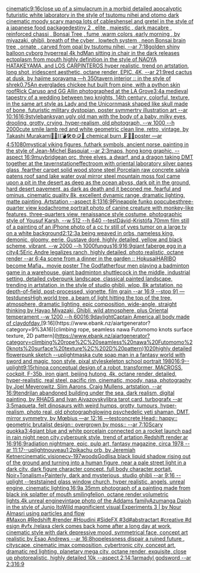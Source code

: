 [cinematic](https://www.ebank.nz/aiartgenerator?category=cinematic)[9:16](https://www.ebank.nz/aiartgenerator?category=9%3A16)[close up of a simulacrum in a morbid detailed apocalyptic futuristic white laboratory in the style of tsutomu nihei and otomo dark cinematic moody scary manga lots of cables](https://www.ebank.nz/aiartgenerator?category=close%20up%20of%20a%20simulacrum%20in%20a%20morbid%20detailed%20apocalyptic%20futuristic%20white%20laboratory%20in%20the%20style%20of%20tsutomu%20nihei%20and%20otomo%20dark%20cinematic%20moody%20scary%20manga%20lots%20of%20cables)[hensel and gretel in the style of a japanese food package](https://www.ebank.nz/aiartgenerator?category=hensel%20and%20gretel%20in%20the%20style%20of%20a%20japanese%20food%20package)[destiny 2 , elite , majestic , dark macabre  , reinforced chassi ,  Bonsai Tree , fume ,warm colors ,early morning  , by miyazaki, ghibli, breath of the cyber , lowtech system , neon Bonsai brain tree , ornate , carved from opal by tsutomu nihei, --ar 7:18](https://www.ebank.nz/aiartgenerator?category=destiny%202%20%2C%20elite%20%2C%20majestic%20%2C%20dark%20macabre%20%20%2C%20reinforced%20chassi%20%2C%20%20Bonsai%20Tree%20%2C%20fume%20%2Cwarm%20colors%20%2Cearly%20morning%20%20%2C%20by%20miyazaki%2C%20ghibli%2C%20breath%20of%20the%20cyber%20%2C%20lowtech%20system%20%2C%20neon%20Bonsai%20brain%20tree%20%2C%20ornate%20%2C%20carved%20from%20opal%20by%20tsutomu%20nihei%2C%20--ar%207%3A18)[golden shiny balloon cyborg hyperreal 4k hd](https://www.ebank.nz/aiartgenerator?category=golden%20shiny%20balloon%20cyborg%20hyperreal%204k%20hd)[Man sitting in chair in the dark releases ectoplasm from mouth highly definition in the style of NAOYA HATAKEYAMA, and LOS CARPINTEROS hyper realistic, trend on artstation, long shot, iridescent aesthetic, octane render, EPIC, 4K, --ar 21:9](https://www.ebank.nz/aiartgenerator?category=Man%20sitting%20in%20chair%20in%20the%20dark%20releases%20ectoplasm%20from%20mouth%20highly%20definition%20in%20the%20style%20of%20NAOYA%20HATAKEYAMA%2C%20and%20LOS%20CARPINTEROS%20hyper%20realistic%2C%20trend%20on%20artstation%2C%20long%20shot%2C%20iridescent%20aesthetic%2C%20octane%20render%2C%20EPIC%2C%204K%2C%20--ar%2021%3A9)[red cactus at dusk, by hajime sorayama —h 350](https://www.ebank.nz/aiartgenerator?category=red%20cactus%20at%20dusk%2C%20by%20hajime%20sorayama%20%E2%80%94h%20350)[tavern interior :: in the style of shrek](https://www.ebank.nz/aiartgenerator?category=tavern%20interior%20%3A%3A%20in%20the%20style%20of%20shrek)[0.75](https://www.ebank.nz/aiartgenerator?category=0.75)[An everglades chickee hut built from pine, with a python skin roof](https://www.ebank.nz/aiartgenerator?category=An%20everglades%20chickee%20hut%20built%20from%20pine%2C%20with%20a%20python%20skin%20roof)[Rick Caruso and GG Allin photographed at the LA Grove](https://www.ebank.nz/aiartgenerator?category=Rick%20Caruso%20and%20GG%20Allin%20photographed%20at%20the%20LA%20Grove)[3:4](https://www.ebank.nz/aiartgenerator?category=3%3A4)[a medieval tapestry of a wedding between two knights, 14th century, colorful, texture, in the same art style as Lady and the Unicorn](https://www.ebank.nz/aiartgenerator?category=a%20medieval%20tapestry%20of%20a%20wedding%20between%20two%20knights%2C%2014th%20century%2C%20colorful%2C%20texture%2C%20in%20the%20same%20art%20style%20as%20Lady%20and%20the%20Unicorn)[mask shaped like skull made of bone, futuristic military dystopian, poster symmertry illustration art --ar 10:16](https://www.ebank.nz/aiartgenerator?category=mask%20shaped%20like%20skull%20made%20of%20bone%2C%20futuristic%20military%20dystopian%2C%20poster%20symmertry%20illustration%20art%20--ar%2010%3A16)[16:9](https://www.ebank.nz/aiartgenerator?category=16%3A9)[style](https://www.ebank.nz/aiartgenerator?category=style)[banksy](https://www.ebank.nz/aiartgenerator?category=banksy)[an ugly old man with the body of a baby, milky eyes, drooling, grotty, crying, hyper-realism, old photograph, --w 1000 --h 2000](https://www.ebank.nz/aiartgenerator?category=an%20ugly%20old%20man%20with%20the%20body%20of%20a%20baby%2C%20milky%20eyes%2C%20drooling%2C%20grotty%2C%20crying%2C%20hyper-realism%2C%20old%20photograph%2C%20--w%201000%20--h%202000)[cute smile lamb red and white geometric clean line, retro, vintage, by Takashi Murakami](https://www.ebank.nz/aiartgenerator?category=cute%20smile%20lamb%20red%20and%20white%20geometric%20clean%20line%2C%20retro%2C%20vintage%2C%20by%20Takashi%20Murakami)[🧸🎀⛓💣🛠⚙️🪙💎 chemical burn 🗜💽🛞poster —ar 4:5](https://www.ebank.nz/aiartgenerator?category=%F0%9F%A7%B8%F0%9F%8E%80%E2%9B%93%F0%9F%92%A3%F0%9F%9B%A0%E2%9A%99%EF%B8%8F%F0%9F%AA%99%F0%9F%92%8E%20chemical%20burn%20%F0%9F%97%9C%F0%9F%92%BD%F0%9F%9B%9Eposter%20%E2%80%94ar%204%3A5)[1080](https://www.ebank.nz/aiartgenerator?category=1080)[mystical viking figures, futhark symbols, ancient norse, painting in the style of Jean-Michel Basquiat --ar 2:3](https://www.ebank.nz/aiartgenerator?category=mystical%20viking%20figures%2C%20futhark%20symbols%2C%20ancient%20norse%2C%20painting%20in%20the%20style%20of%20Jean-Michel%20Basquiat%20--ar%202%3A3)[maps,  hong kong graphic,  --aspect 16:9](https://www.ebank.nz/aiartgenerator?category=maps%2C%20%20hong%20kong%20graphic%2C%20%20--aspect%2016%3A9)[muybridge](https://www.ebank.nz/aiartgenerator?category=muybridge)[an orc, three elves, a dwarf, and a dragon taking DMT together at the tavern](https://www.ebank.nz/aiartgenerator?category=an%20orc%2C%20three%20elves%2C%20a%20dwarf%2C%20and%20a%20dragon%20taking%20DMT%20together%20at%20the%20tavern)[station](https://www.ebank.nz/aiartgenerator?category=station)[effect](https://www.ebank.nz/aiartgenerator?category=effect)[room with oriental laboratory silver panes glass ,fearther carpet solid wood stone steel Porcelain raw concrete salvia patens roof sand lake water oval mirror steel mountain moss fox](https://www.ebank.nz/aiartgenerator?category=room%20with%20oriental%20laboratory%20silver%20panes%20glass%20%2Cfearther%20carpet%20solid%20wood%20stone%20steel%20Porcelain%20raw%20concrete%20salvia%20patens%20roof%20sand%20lake%20water%20oval%20mirror%20steel%20mountain%20moss%20fox)[I came upon a pit in the desert as deep as the ocean abyss, dark pit in the ground, hard desert pavement, as dark as death and it beconed me, fearful and ominus, cinematic quality 8k, excellent dynamic range, dramatic lighting, matte painting, Artstation --aspect 8:13](https://www.ebank.nz/aiartgenerator?category=I%20came%20upon%20a%20pit%20in%20the%20desert%20as%20deep%20as%20the%20ocean%20abyss%2C%20dark%20pit%20in%20the%20ground%2C%20hard%20desert%20pavement%2C%20as%20dark%20as%20death%20and%20it%20beconed%20me%2C%20fearful%20and%20ominus%2C%20cinematic%20quality%208k%2C%20excellent%20dynamic%20range%2C%20dramatic%20lighting%2C%20matte%20painting%2C%20Artstation%20--aspect%208%3A13)[16:9](https://www.ebank.nz/aiartgenerator?category=16%3A9)[Pineapple funko pop](https://www.ebank.nz/aiartgenerator?category=Pineapple%20funko%20pop)[cubes](https://www.ebank.nz/aiartgenerator?category=cubes)[three-quarter view kodachrome portrait photo of canine creature with monkey-like features, three-quarters view, renaissance style costume, photographic style of Yousuf Karsh, --w 512 --h 640  --test](https://www.ebank.nz/aiartgenerator?category=three-quarter%20view%20kodachrome%20portrait%20photo%20of%20canine%20creature%20with%20monkey-like%20features%2C%20three-quarters%20view%2C%20renaissance%20style%20costume%2C%20photographic%20style%20of%20Yousuf%20Karsh%2C%20--w%20512%20--h%20640%20%20--test)[Dávid-Kristóf](https://www.ebank.nz/aiartgenerator?category=D%C3%A1vid-Krist%C3%B3f)[a 70mm film still of a painting of an iPhone photo of a cc tv still of yves tumor on a large tv on a white background](https://www.ebank.nz/aiartgenerator?category=a%2070mm%20film%20still%20of%20a%20painting%20of%20an%20iPhone%20photo%20of%20a%20cc%20tv%20still%20of%20yves%20tumor%20on%20a%20large%20tv%20on%20a%20white%20background)[2:1](https://www.ebank.nz/aiartgenerator?category=2%3A1)[2:3](https://www.ebank.nz/aiartgenerator?category=2%3A3)[a being weaved in orbs, nameless king, demonic, gloomy, eerie, Gustave doré, highly detailed, yellow and black scheme, vibrant, --w 2000 --h 1000](https://www.ebank.nz/aiartgenerator?category=a%20being%20weaved%20in%20orbs%2C%20nameless%20king%2C%20demonic%2C%20gloomy%2C%20eerie%2C%20Gustave%20dor%C3%A9%2C%20highly%20detailed%2C%20yellow%20and%20black%20scheme%2C%20vibrant%2C%20--w%202000%20--h%201000)[fungus](https://www.ebank.nz/aiartgenerator?category=fungus)[16:9](https://www.ebank.nz/aiartgenerator?category=16%3A9)[16:9](https://www.ebank.nz/aiartgenerator?category=16%3A9)[giant faberge egg in a city](https://www.ebank.nz/aiartgenerator?category=giant%20faberge%20egg%20in%20a%20city)[4:5](https://www.ebank.nz/aiartgenerator?category=4%3A5)[Eric Andre legalizes ranch, highly detailed, photo realistic, octane render --ar 6:4](https://www.ebank.nz/aiartgenerator?category=Eric%20Andre%20legalizes%20ranch%2C%20highly%20detailed%2C%20photo%20realistic%2C%20octane%20render%20--ar%206%3A4)[a scene from a dinner in the garden :: Hokusai](https://www.ebank.nz/aiartgenerator?category=a%20scene%20from%20a%20dinner%20in%20the%20garden%20%3A%3A%20Hokusai)[HARIBO become Mafia，movie poster The Godfather](https://www.ebank.nz/aiartgenerator?category=HARIBO%20become%20Mafia%EF%BC%8Cmovie%20poster%20The%20Godfather)[four men playing a badminton game in a warehouse, giant badminton shuttlecock in the middle, industrial setting, detailed cyberpunk landscape, classical painted landscape, trending in artstation, in the style of studio ghibli, wlop, 8k artstation, no depth-of-field, post-processed, vignette, film grain --ar 16:9 --stop 91 —test](https://www.ebank.nz/aiartgenerator?category=four%20men%20playing%20a%20badminton%20game%20in%20a%20warehouse%2C%20giant%20badminton%20shuttlecock%20in%20the%20middle%2C%20industrial%20setting%2C%20detailed%20cyberpunk%20landscape%2C%20classical%20painted%20landscape%2C%20trending%20in%20artstation%2C%20in%20the%20style%20of%20studio%20ghibli%2C%20wlop%2C%208k%20artstation%2C%20no%20depth-of-field%2C%20post-processed%2C%20vignette%2C%20film%20grain%20--ar%2016%3A9%20--stop%2091%20%E2%80%94test)[dunes](https://www.ebank.nz/aiartgenerator?category=dunes)[High world tree, a beam of light hitting the top of the tree, atmosphere, dramatic lighting, epic composition, wide-angle, straight thinking by Hayao Miyazaki, Ghibli, wild atmosphere, plus Oriental temperament  --w  1200  --h  600](https://www.ebank.nz/aiartgenerator?category=High%20world%20tree%2C%20a%20beam%20of%20light%20hitting%20the%20top%20of%20the%20tree%2C%20atmosphere%2C%20dramatic%20lighting%2C%20epic%20composition%2C%20wide-angle%2C%20straight%20thinking%20by%20Hayao%20Miyazaki%2C%20Ghibli%2C%20wild%20atmosphere%2C%20plus%20Oriental%20temperament%20%20--w%20%201200%20%20--h%20%20600)[16:9](https://www.ebank.nz/aiartgenerator?category=16%3A9)[daylight](https://www.ebank.nz/aiartgenerator?category=daylight)[Captain America,all body,made of clay](https://www.ebank.nz/aiartgenerator?category=Captain%20America%2Call%20body%2Cmade%20of%20clay)[dof](https://www.ebank.nz/aiartgenerator?category=dof)[day.](https://www.ebank.nz/aiartgenerator?category=day.)[9:16](https://www.ebank.nz/aiartgenerator?category=9%3A16)[climbing rope, seamless nawa Futomomo knots surface texture, 2D pattern](https://www.ebank.nz/aiartgenerator?category=climbing%20rope%2C%20seamless%20nawa%20Futomomo%20knots%20surface%20texture%2C%202D%20pattern)[1020](https://www.ebank.nz/aiartgenerator?category=1020)[highly detailed flowerpunk sketch --uplight](https://www.ebank.nz/aiartgenerator?category=highly%20detailed%20flowerpunk%20sketch%20--uplight)[mask](https://www.ebank.nz/aiartgenerator?category=mask)[a cute soap man in a fantasy world with sword and magic, toon style, pixal style](https://www.ebank.nz/aiartgenerator?category=a%20cute%20soap%20man%20in%20a%20fantasy%20world%20with%20sword%20and%20magic%2C%20toon%20style%2C%20pixal%20style)[skeleton school portrait 1980](https://www.ebank.nz/aiartgenerator?category=skeleton%20school%20portrait%201980)[16:9](https://www.ebank.nz/aiartgenerator?category=16%3A9)[--uplight](https://www.ebank.nz/aiartgenerator?category=--uplight)[9:15](https://www.ebank.nz/aiartgenerator?category=9%3A15)[rhino](https://www.ebank.nz/aiartgenerator?category=rhino)[a conceptual design of a robot, transformer, MACROSS, cockpit, F-35b, iron giant, beijing hutong, 4k, octane render, detailed, hyper-realistic, real steel, pacific rim, cinematic, moody, nasa, photography by Joel Meyerowitz, Slim Aarons, Craig Mullens, artstation, --ar 16:9](https://www.ebank.nz/aiartgenerator?category=a%20conceptual%20design%20of%20a%20robot%2C%20transformer%2C%20MACROSS%2C%20cockpit%2C%20F-35b%2C%20iron%20giant%2C%20beijing%20hutong%2C%204k%2C%20octane%20render%2C%20detailed%2C%20hyper-realistic%2C%20real%20steel%2C%20pacific%20rim%2C%20cinematic%2C%20moody%2C%20nasa%2C%20photography%20by%20Joel%20Meyerowitz%2C%20Slim%20Aarons%2C%20Craig%20Mullens%2C%20artstation%2C%20--ar%2016%3A9)[tendril](https://www.ebank.nz/aiartgenerator?category=tendril)[an abandoned building under the sea, dark realism, digital painting, by RHADS and Ivan Aivazovsky](https://www.ebank.nz/aiartgenerator?category=an%20abandoned%20building%20under%20the%20sea%2C%20dark%20realism%2C%20digital%20painting%2C%20by%20RHADS%20and%20Ivan%20Aivazovsky)[libra tarot card, turbografx --ar 3:5](https://www.ebank.nz/aiartgenerator?category=libra%20tarot%20card%2C%20turbografx%20--ar%203%3A5)[maqueta, felt dinosaurs with weird humps, grotty, tumours, hyper-realism, photo real, old photograph](https://www.ebank.nz/aiartgenerator?category=maqueta%2C%20felt%20dinosaurs%20with%20weird%20humps%2C%20grotty%2C%20tumours%2C%20hyper-realism%2C%20photo%20real%2C%20old%20photograph)[glowing psychedelic yeti shaman, DMT, mirror symmetry, by Mœbius —ar 12:16 —test](https://www.ebank.nz/aiartgenerator?category=glowing%20psychedelic%20yeti%20shaman%2C%20DMT%2C%20mirror%20symmetry%2C%20by%20M%C5%93bius%20%E2%80%94ar%2012%3A16%20%E2%80%94test)[concrete Head:: happy:: geometric brutalist design:: overgrown by moss:: --ar 7:10](https://www.ebank.nz/aiartgenerator?category=concrete%20Head%3A%3A%20happy%3A%3A%20geometric%20brutalist%20design%3A%3A%20overgrown%20by%20moss%3A%3A%20--ar%207%3A10)[Scary quokka](https://www.ebank.nz/aiartgenerator?category=Scary%20quokka)[3:4](https://www.ebank.nz/aiartgenerator?category=3%3A4)[giant blue and white porcelain connected on a rocket launch pad in rain night neon city,cyberpunk style, trend of artation,Redshift render,ar 16:9](https://www.ebank.nz/aiartgenerator?category=giant%20blue%20and%20white%20porcelain%20connected%20on%20a%20rocket%20launch%20pad%20in%20rain%20night%20neon%20city%2Ccyberpunk%20style%2C%20trend%20of%20artation%2CRedshift%20render%2Car%2016%3A9)[16:9](https://www.ebank.nz/aiartgenerator?category=16%3A9)[radiation nightmare, epic, pulp art, fantasy magazine, circa 1978 --ar 11:17](https://www.ebank.nz/aiartgenerator?category=radiation%20nightmare%2C%20epic%2C%20pulp%20art%2C%20fantasy%20magazine%2C%20circa%201978%20--ar%2011%3A17)[--uplight](https://www.ebank.nz/aiartgenerator?category=--uplight)[nouveau](https://www.ebank.nz/aiartgenerator?category=nouveau)[1:2](https://www.ebank.nz/aiartgenerator?category=1%3A2)[pikachu orb, by Jeremiah Ketner](https://www.ebank.nz/aiartgenerator?category=pikachu%20orb%2C%20by%20Jeremiah%20Ketner)[cinematic,](https://www.ebank.nz/aiartgenerator?category=cinematic%2C)[vision](https://www.ebank.nz/aiartgenerator?category=vision)[ecv-197](https://www.ebank.nz/aiartgenerator?category=ecv-197)[woods](https://www.ebank.nz/aiartgenerator?category=woods)[Godlis](https://www.ebank.nz/aiartgenerator?category=Godlis)[a black liquid shadow rising out of the ground and turning into a human figure, near a pale street light in a dark city, dark figure character concept, full body character portait, Noir+Tonalism+Painterly, dark and mysterious, studio ghibli --ar 9:16 --uplight --test](https://www.ebank.nz/aiartgenerator?category=a%20black%20liquid%20shadow%20rising%20out%20of%20the%20ground%20and%20turning%20into%20a%20human%20figure%2C%20near%20a%20pale%20street%20light%20in%20a%20dark%20city%2C%20dark%20figure%20character%20concept%2C%20full%20body%20character%20portait%2C%20Noir%2BTonalism%2BPainterly%2C%20dark%20and%20mysterious%2C%20studio%20ghibli%20--ar%209%3A16%20--uplight%20--test)[stained glass window church, hyper realistic, angels, unreal engine, cinematic lighting,](https://www.ebank.nz/aiartgenerator?category=stained%20glass%20window%20church%2C%20hyper%20realistic%2C%20angels%2C%20unreal%20engine%2C%20cinematic%20lighting%2C)[16:9](https://www.ebank.nz/aiartgenerator?category=16%3A9)[a 35mm photograph of a painting made from black ink splatter of mouth smiling](https://www.ebank.nz/aiartgenerator?category=a%2035mm%20photograph%20of%20a%20painting%20made%20from%20black%20ink%20splatter%20of%20mouth%20smiling)[felion, octane render,volumetric lights,4k,unreal engine](https://www.ebank.nz/aiartgenerator?category=felion%2C%20octane%20render%2Cvolumetric%20lights%2C4k%2Cunreal%20engine)[vintage photo of the Addams family](https://www.ebank.nz/aiartgenerator?category=vintage%20photo%20of%20the%20Addams%20family)[Azumanga Daioh in the style of Junjo Ito](https://www.ebank.nz/aiartgenerator?category=Azumanga%20Daioh%20in%20the%20style%20of%20Junjo%20Ito)[Wild magnificient visual Experiments 3 | by Nour Almasri using particles and flow #Maxon #Redshift #render #Houdini #SideFX #3d#abstractart #creative #design #vfx /relax](https://www.ebank.nz/aiartgenerator?category=Wild%20magnificient%20visual%20Experiments%203%20%7C%20by%20Nour%20Almasri%20using%20particles%20and%20flow%20%23Maxon%C2%A0%23Redshift%C2%A0%23render%C2%A0%23Houdini%C2%A0%23SideFX%C2%A0%233d%23abstractart%C2%A0%23creative%C2%A0%23design%C2%A0%23vfx%20/relax)[a clerk comes back home after a long day at work, cinematic style with dark depressive mood, symmetrical face, concept art realistic by Esao Andrews --ar 16:8](https://www.ebank.nz/aiartgenerator?category=a%20clerk%20comes%20back%20home%20after%20a%20long%20day%20at%20work%2C%20cinematic%20style%20with%20dark%20depressive%20mood%2C%20symmetrical%20face%2C%20concept%20art%20realistic%20by%20Esao%20Andrews%20--ar%2016%3A8)[hopelessness dispair a ruined future , cityscape, cinematic imax composition, cybertronic city,  concept art, dramatic red lighting, planetary mega city, octane render, exquisite, close up photorealistic, highly detailed 10k --aspect 2:1](https://www.ebank.nz/aiartgenerator?category=hopelessness%20dispair%20a%20ruined%20future%20%2C%20cityscape%2C%20cinematic%20imax%20composition%2C%20cybertronic%20city%2C%20%20concept%20art%2C%20dramatic%20red%20lighting%2C%20planetary%20mega%20city%2C%20octane%20render%2C%20exquisite%2C%20close%20up%20photorealistic%2C%20highly%20detailed%2010k%20--aspect%202%3A1)[4:1](https://www.ebank.nz/aiartgenerator?category=4%3A1)[armadyl godsword --ar 2:3](https://www.ebank.nz/aiartgenerator?category=armadyl%20godsword%20--ar%202%3A3)[16:9](https://www.ebank.nz/aiartgenerator?category=16%3A9)